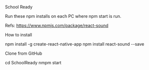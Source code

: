 School Ready

Run these npm installs on each PC where npm start is run.

Refs:
https://www.npmjs.com/package/react-sound

How to install

npm install -g create-react-native-app
npm install react-sound --save

Clone from GitHub

cd SchoolReady
nmpm start

